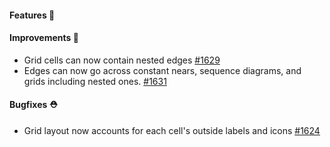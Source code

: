 #### Features 🚀

#### Improvements 🧹

- Grid cells can now contain nested edges [#1629](https://github.com/terrastruct/d2/pull/1629)
- Edges can now go across constant nears, sequence diagrams, and grids including nested ones. [#1631](https://github.com/terrastruct/d2/pull/1631)

#### Bugfixes ⛑️

- Grid layout now accounts for each cell's outside labels and icons [#1624](https://github.com/terrastruct/d2/pull/1624)
